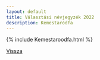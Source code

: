 ```yaml
---
layout: default
title: Választási névjegyzék 2022
description: Kemestaródfa
---
```


{% include Kemestaroodfa.html %}

[Vissza](./)